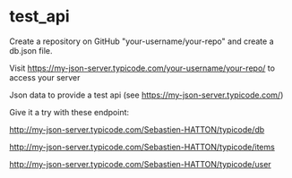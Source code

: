 # test_api

Create a repository on GitHub "your-username/your-repo" and create a db.json file.
  
Visit https://my-json-server.typicode.com/your-username/your-repo/ to access your server

Json data to provide a test api (see https://my-json-server.typicode.com/)

Give it a try with these endpoint:

http://my-json-server.typicode.com/Sebastien-HATTON/typicode/db

http://my-json-server.typicode.com/Sebastien-HATTON/typicode/items

http://my-json-server.typicode.com/Sebastien-HATTON/typicode/user

